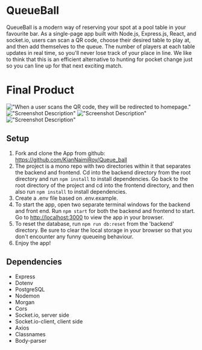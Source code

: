 # QueueBall

QueueBall is a modern way of reserving your spot at a pool table in your favourite bar. As a single-page app built with Node.js, Express.js, React, and socket.io, users can scan a QR code, choose their desired table to play at, and then add themselves to the queue. The number of players at each table updates in real time, so you'll never lose track of your place in line. We like to think that this is an efficient alternative to hunting for pocket change just so you can line up for that next exciting match.  


# Final Product
!["When a user scans the QR code, they will be redirected to homepage."](#)
!["Screenshot Description"](#)
!["Screenshot Description"](#)
!["Screenshot Description"](#)


## Setup
1. Fork and clone the App from github: https://github.com/KianNaimiRoy/Queue_ball
2. The project is a mono repo with two directories within it that separates the backend and frontend. Cd into the backend directory from the root directory and run `npm install` to install dependencies. Go back to the root directory of the project and cd into the frontend directory, and then also run `npm install` to install dependencies. 
3. Create a .env file based on .env.example.
4. To start the app, open two separate terminal windows for the backend and front end. Run `npm start` for both the backend and frontend to start. Go to [http://localhost:3000](http://localhost:3000) to view the app in your browser.
5. To reset the database, run `npm run db:reset` from the 'backend' directory. Be sure to clear the local storage in your browser so that you don't encounter any funny queueing behaviour. 
6. Enjoy the app!


## Dependencies
- Express
- Dotenv
- PostgreSQL
- Nodemon
- Morgan
- Cors
- Socket.io, server side
- Socket.io-client, client side
- Axios
- Classnames
- Body-parser

